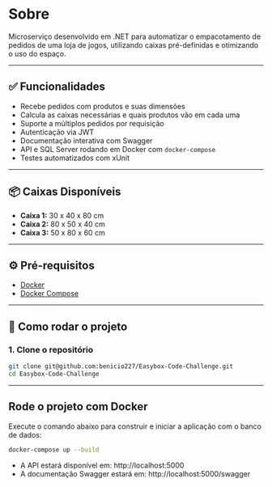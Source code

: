 # Sobre

Microserviço desenvolvido em .NET para automatizar o empacotamento de pedidos de uma loja de jogos, utilizando caixas pré-definidas e otimizando o uso do espaço.

---

## ✅ Funcionalidades

- Recebe pedidos com produtos e suas dimensões
- Calcula as caixas necessárias e quais produtos vão em cada uma
- Suporte a múltiplos pedidos por requisição
- Autenticação via JWT
- Documentação interativa com Swagger
- API e SQL Server rodando em Docker com `docker-compose`
- Testes automatizados com xUnit

---

## 📦 Caixas Disponíveis

- **Caixa 1:** 30 x 40 x 80 cm  
- **Caixa 2:** 80 x 50 x 40 cm  
- **Caixa 3:** 50 x 80 x 60 cm

---

## ⚙️ Pré-requisitos

- [Docker](https://www.docker.com/)
- [Docker Compose](https://docs.docker.com/compose/)

---

## 🚀 Como rodar o projeto

### 1. Clone o repositório

```bash
git clone git@github.com:benicio227/Easybox-Code-Challenge.git
cd Easybox-Code-Challenge
```

---

## Rode o projeto com Docker
Execute o comando abaixo para construir e iniciar a aplicação com o banco de dados:
```bash
docker-compose up --build
```
- A API estará disponível em: http://localhost:5000
- A documentação Swagger estará em: http://localhost:5000/swagger
